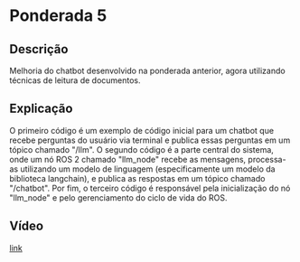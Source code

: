 # Ponderada 5

## Descrição 
Melhoria do chatbot desenvolvido na ponderada anterior, agora utilizando técnicas de leitura de documentos.

## Explicação
O primeiro código é um exemplo de código inicial para um chatbot que recebe perguntas do usuário via terminal e publica essas perguntas em um tópico chamado "/llm". O segundo código é a parte central do sistema, onde um nó ROS 2 chamado "llm_node" recebe as mensagens, processa-as utilizando um modelo de linguagem (especificamente um modelo da biblioteca langchain), e publica as respostas em um tópico chamado "/chatbot". Por fim, o terceiro código é responsável pela inicialização do nó "llm_node" e pelo gerenciamento do ciclo de vida do ROS.

## Vídeo
[link](https://github.com/luanaparra/modulo8_ponderados/blob/main/ponderada5/ponderada4.mp4)
